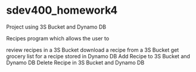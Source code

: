 # sdev400_homework4
Project using 3S Bucket and Dynamo DB

Recipes program which allows the user to

review recipes in a 3S Bucket
download a recipe from a 3S Bucket
get grocery list for a recipe stored in Dynamo DB
Add Recipe to 3S Bucket and Dynamo DB
Delete Recipe in 3S Bucket and Dynamo DB
